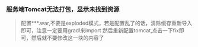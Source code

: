 ### 服务端Tomcat无法打包，显示未找到资源

> 配置***.war,不要是exploded模式，若是配置乱了的话，清除缓存重新导入即可，注意一定要用gradl来import
> 然后重新配置tomcat,点击一下fix即可，然后就不要修改这一块的内容了